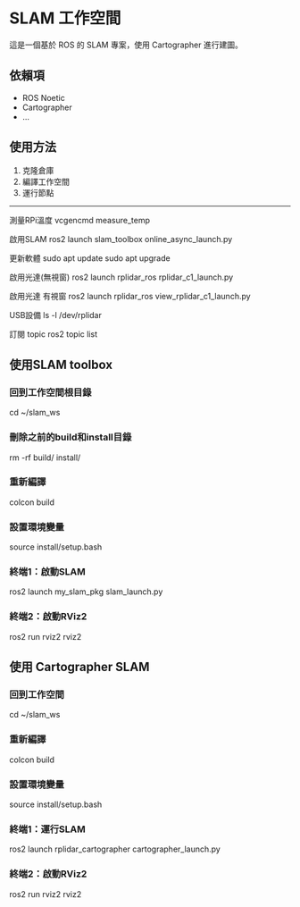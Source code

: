 # SLAM 工作空間

這是一個基於 ROS 的 SLAM 專案，使用 Cartographer 進行建圖。

## 依賴項
- ROS Noetic
- Cartographer
- ...

## 使用方法
1. 克隆倉庫
2. 編譯工作空間
3. 運行節點
---
測量RPi溫度
vcgencmd measure_temp 

啟用SLAM
ros2 launch slam_toolbox online_async_launch.py

更新軟體
sudo apt update
sudo apt upgrade

啟用光達(無視窗)
ros2 launch rplidar_ros rplidar_c1_launch.py

啟用光達 有視窗
ros2 launch rplidar_ros view_rplidar_c1_launch.py

USB設備
ls -l /dev/rplidar

訂閱 topic
ros2 topic list


## 使用SLAM toolbox
### 回到工作空間根目錄
cd ~/slam_ws

### 刪除之前的build和install目錄
rm -rf build/ install/

### 重新編譯
colcon build

### 設置環境變量
source install/setup.bash

### 終端1：啟動SLAM
ros2 launch my_slam_pkg slam_launch.py

### 終端2：啟動RViz2
ros2 run rviz2 rviz2


## 使用 Cartographer SLAM
### 回到工作空間
cd ~/slam_ws

### 重新編譯
colcon build

### 設置環境變量
source install/setup.bash

### 終端1：運行SLAM
ros2 launch rplidar_cartographer cartographer_launch.py

### 終端2：啟動RViz2
ros2 run rviz2 rviz2
